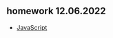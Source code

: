 ## homework 12.06.2022

- [JavaScript](https://github.com/sl101/TEL-RAN_Algorithms/tree/main/homeworks/12.06.2022/script.js)
